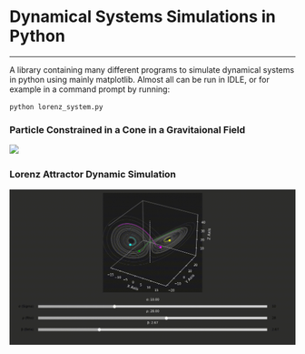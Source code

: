 # Dynamical Systems Simulations in Python
---
A library containing many different programs to simulate dynamical systems in python using mainly matplotlib. Almost all can be run in IDLE, or for example in a command prompt by running:
```
python lorenz_system.py
```
### Particle Constrained in a Cone in a Gravitaional Field
![](https://github.com/user-attachments/assets/a14e841c-7c59-45e8-a15d-26d0f450f461)

### Lorenz Attractor Dynamic Simulation
![](https://github.com/jacobbriones1/dynamical_systems/blob/main/imgs/Lorenz_System.gif)
